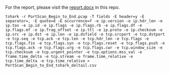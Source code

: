 For the report, please visit the [report.docx](https://github.com/MIllionBenjamin/Port-Scanning-Detection-in-Packet-Capture-PCAP-File-Using-Decision-Tree-and-Logistic-Regression/blob/main/report.docx) in this repo.

```shell
tshark -r PortScan_Begin_to_End.pcap -T fields -E header=y -E separator=, -E quote=d -E occurrence=f -e ip.version -e ip.hdr_len -e ip.tos -e ip.id -e ip.flags -e ip.flags.rb -e ip.flags.df -e ip.flags.mf -e ip.frag_offset -e ip.ttl -e ip.proto -e ip.checksum -e ip.src -e ip.dst -e ip.len -e ip.dsfield -e tcp.srcport -e tcp.dstport -e tcp.seq -e tcp.ack -e tcp.len -e tcp.hdr_len -e tcp.flags -e tcp.flags.fin -e tcp.flags.syn -e tcp.flags.reset -e tcp.flags.push -e tcp.flags.ack -e tcp.flags.urg -e tcp.flags.cwr -e tcp.window_size -e tcp.checksum -e tcp.urgent_pointer -e tcp.options.mss_val -e frame.time_delta -e tcp.stream -e frame.time_relative -e tcp.time_delta -e tcp.time_relative > PortScan_Begin_to_End_tshark_deltail.csv
```
